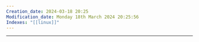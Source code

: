 ```yaml
---
Creation_date: 2024-03-18 20:25
Modification_date: Monday 18th March 2024 20:25:56
Indexes: "[[linux]]"
---
```



----



















